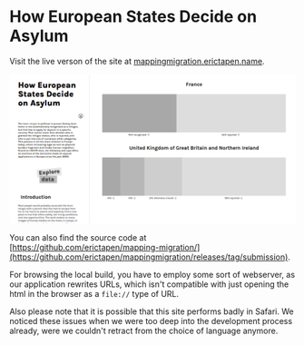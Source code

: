 # How European States Decide on Asylum


Visit the live verson of the site at [mappingmigration.erictapen.name](https://mappingmigration.erictapen.name/).

![](./preview.png)

You can also find the source code at [https://github.com/erictapen/mapping-migration/](https://github.com/erictapen/mappingmigration/releases/tag/submission).

For browsing the local build, you have to employ some sort of webserver, as our application rewrites URLs, which isn't compatible with just opening the html in the browser as a `file://` type of URL.

Also please note that it is possible that this site performs badly in Safari. We noticed these issues when we were too deep into the development process already, were we couldn't retract from the choice of language anymore.

